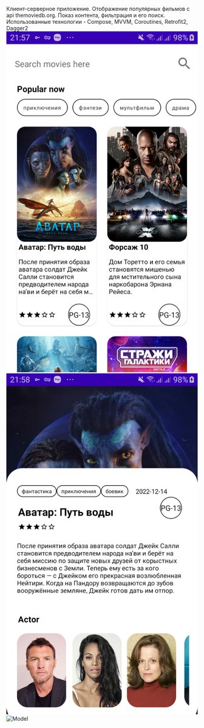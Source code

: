 Клиент-серверное приложение. 
Отображение популярных фильмов с api themoviedb.org.
Показ контента, фильтрация и его поиск.
Использованные технологии - Compose, MVVM, Coroutines, Retrofit2, Dagger2
![Model](https://github.com/orlovae/MoviesCompose/blob/master/screenshot/Screenshot_20230606_215818.png)
![Model](https://github.com/orlovae/MoviesCompose/blob/master/screenshot/Screenshot_20230606_215848.png)
![Model]()
